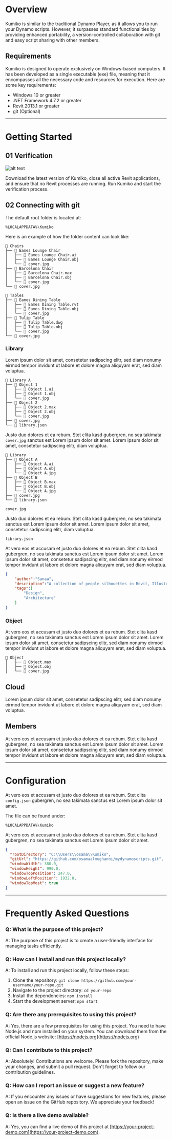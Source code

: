 # Overview

Kumiko is similar to the traditional Dynamo Player, as it allows you to run your Dynamo scripts. However, it surpasses standard functionalities by providing enhanced portability, a version-controlled collaboration with git and easy script sharing with other members.

## Requirements
Kumiko is designed to operate exclusively on Windows-based computers. It has been developed as a single executable (exe) file, meaning that it encompasses all the necessary code and resources for execution. Here are some key requirements:

- Windows 10 or greater
- .NET Framework 4.7.2 or greater
- Revit 2013.1 or greater
- git (Optional)

---

# Getting Started

## 01 Verification

![alt text](https://github.com/osamaalmughanni/docs/blob/main/Kumiko/links/Record_2023_06_19_08_29_29_181.mp4_snapshot_00.00.991.jpg?raw=true)

Download the latest version of Kumiko, close all active Revit applications, and ensure that no Revit processes are running. Run Kumiko and start the verification process.

## 02 Connecting with git

The default root folder is located at:
```
%LOCALAPPDATA%\Kumiko
```

Here is an example of how the folder content can look like:

```
📁 Chairs
├── 📁 Eames Lounge Chair
│   ├── 📄 Eames Lounge Chair.ai
│   ├── 📄 Eames Lounge Chair.obj
│   └── 🌅 cover.jpg
├── 📁 Barcelona Chair
│   ├── 📄 Barcelona Chair.max
│   ├── 📄 Barcelona Chair.obj
│   └── 🌅 cover.jpg
└── 🌅 cover.jpg

📁 Tables
├── 📁 Eames Dining Table
│   ├── 📄 Eames Dining Table.rvt
│   ├── 📄 Eames Dining Table.obj
│   └── 🌅 cover.jpg
├── 📁 Tulip Table
│   ├── 📄 Tulip Table.dwg
│   ├── 📄 Tulip Table.obj
│   └── 🌅 cover.jpg
└── 🌅 cover.jpg
```

### Library

Lorem ipsum dolor sit amet, consetetur sadipscing elitr, sed diam nonumy eirmod tempor invidunt ut labore et dolore magna aliquyam erat, sed diam voluptua.

```
📁 Library A
├── 📁 Object 1
│   ├── 📄 Object 1.ai
│   ├── 📄 Object 1.obj
│   └── 🌅 cover.jpg
├── 📁 Object 2
│   ├── 📄 Object 2.max
│   ├── 📄 Object 2.obj
│   └── 🌅 cover.jpg
├── 🌅 cover.jpg
└── 📄 library.json
```

Justo duo dolores et ea rebum. Stet clita kasd gubergren, no sea takimata `cover.jpg` sanctus est Lorem ipsum dolor sit amet. Lorem ipsum dolor sit amet, consetetur sadipscing elitr, diam voluptua.

```
📁 Library
├── 📁 Object A
│   ├── 📄 Object A.ai
│   ├── 📄 Object A.obj
│   └── 🌅 Object A.jpg
├── 📁 Object B
│   ├── 📄 Object B.max
│   ├── 📄 Object B.obj
│   └── 🌅 Object A.jpg
├── 🌅 cover.jpg
└── 📄 library.json
```

`cover.jpg`

Justo duo dolores et ea rebum. Stet clita kasd gubergren, no sea takimata sanctus est Lorem ipsum dolor sit amet. Lorem ipsum dolor sit amet, consetetur sadipscing elitr, diam voluptua.

`library.json`

At vero eos et accusam et justo duo dolores et ea rebum. Stet clita kasd gubergren, no sea takimata sanctus est Lorem ipsum dolor sit amet. Lorem ipsum dolor sit amet, consetetur sadipscing elitr, sed diam nonumy eirmod tempor invidunt ut labore et dolore magna aliquyam erat, sed diam voluptua.

```json
{
    "author":"Sanaa",
    "description":"A collection of people silhouettes in Revit, Illustrator, and Rhino file formats, curated by the architectural firm Sanaa for use in their designs and projects. These detailed silhouettes are easily accessible and can be incorporated into a variety of design and architectural projects.",
    "tags":[
        "Design",
        "Architecture"
    ]
}
```

### Object

At vero eos et accusam et justo duo dolores et ea rebum. Stet clita kasd gubergren, no sea takimata sanctus est Lorem ipsum dolor sit amet. Lorem ipsum dolor sit amet, consetetur sadipscing elitr, sed diam nonumy eirmod tempor invidunt ut labore et dolore magna aliquyam erat, sed diam voluptua.

```
📁 Object
│   ├── 📄 Object.max
│   ├── 📄 Object.obj
│   └── 🌅 cover.jpg
```

## Cloud

Lorem ipsum dolor sit amet, consetetur sadipscing elitr, sed diam nonumy eirmod tempor invidunt ut labore et dolore magna aliquyam erat, sed diam voluptua.

## Members

At vero eos et accusam et justo duo dolores et ea rebum. Stet clita kasd gubergren, no sea takimata sanctus est Lorem ipsum dolor sit amet. Lorem ipsum dolor sit amet, consetetur sadipscing elitr, sed diam nonumy eirmod tempor invidunt ut labore et dolore magna aliquyam erat, sed diam voluptua.

---

# Configuration
At vero eos et accusam et justo duo dolores et ea rebum. Stet clita `config.json` gubergren, no sea takimata sanctus est Lorem ipsum dolor sit amet. 

The file can be found under:
```
%LOCALAPPDATA%\Kumiko
```

At vero eos et accusam et justo duo dolores et ea rebum. Stet clita kasd gubergren, no sea takimata sanctus est Lorem ipsum dolor sit amet. 

```json
{
  "rootDirectory": "C:\\Users\\osama\\Kumiko",
  "gitUrl": "https://github.com/osamaalmughanni/mydynamoscripts.git",
  "windowWidth": 380.0,
  "windowHeight": 990.0,
  "windowTopPosition": 247.0,
  "windowLeftPosition": 1932.0,
  "windowTopMost": true
}
```

---

# Frequently Asked Questions

### Q: What is the purpose of this project?
A: The purpose of this project is to create a user-friendly interface for managing tasks efficiently.

### Q: How can I install and run this project locally?
A: To install and run this project locally, follow these steps:
1. Clone the repository: `git clone https://github.com/your-username/your-repo.git`
2. Navigate to the project directory: `cd your-repo`
3. Install the dependencies: `npm install`
4. Start the development server: `npm start`

### Q: Are there any prerequisites to using this project?
A: Yes, there are a few prerequisites for using this project. You need to have Node.js and npm installed on your system. You can download them from the official Node.js website: [https://nodejs.org](https://nodejs.org)

### Q: Can I contribute to this project?
A: Absolutely! Contributions are welcome. Please fork the repository, make your changes, and submit a pull request. Don't forget to follow our contribution guidelines.

### Q: How can I report an issue or suggest a new feature?
A: If you encounter any issues or have suggestions for new features, please open an issue on the GitHub repository. We appreciate your feedback!

### Q: Is there a live demo available?
A: Yes, you can find a live demo of this project at [https://your-project-demo.com](https://your-project-demo.com).

